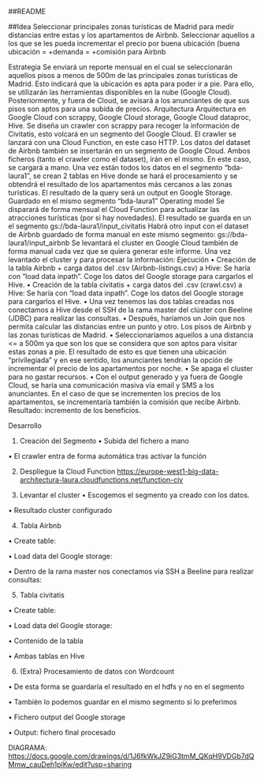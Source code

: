 ##README

##Idea
Seleccionar principales zonas turísticas de Madrid para medir distancias entre estas y los apartamentos de Airbnb. Seleccionar aquellos a los que se les pueda incrementar el precio por buena ubicación (buena ubicación = +demanda = +comisión para Airbnb

Estrategia
Se enviará un reporte mensual en el cual se seleccionarán aquellos pisos a menos de 500m de las principales zonas turísticas de Madrid. Esto indicará que la ubicación es apta para poder ir a pie. Para ello, se utilizarán las herramientas disponibles en la nube (Google Cloud). Posteriormente, y fuera de Cloud, se avisará a los anunciantes de que sus pisos son aptos para una subida de precios.
Arquitectura
Arquitectura en Google Cloud con scrappy, Google Cloud storage, Google Cloud dataproc, Hive.
Se diseña un crawler con scrappy para recoger la información de Civitatis, esto volcará en un segmento del Google Cloud. El crawler se lanzará con una Cloud Function, en este caso HTTP.
Los datos del dataset de Airbnb también se insertarán en un segmento de Google Cloud. Ambos ficheros (tanto el crawler como el dataset), irán en el mismo. En este caso, se cargará a mano.
Una vez están todos los datos en el segmento “bda-laura1”, se crean 2 tablas en Hive donde se hará el procesamiento y se obtendrá el resultado de los apartamentos más cercanos a las zonas turísticas. 
El resultado de la query será un output en Google Storage. Guardado en el mismo segmento “bda-laura1”
Operating model
Se disparará de forma mensual el Cloud Function para actualizar las atracciones turísticas (por si hay novedades). El resultado se guarda en un el segmento gs://bda-laura1/input_civitatis
 Habrá otro input con el dataset de Airbnb guardado de forma manual en este mismo segmento: gs://bda-laura1/input_airbnb
Se levantará el cluster en Google Cloud también de forma manual cada vez que se quiera generar este informe.
Una vez levantado el cluster y para procesar la información:
Ejecución
•	Creación de la tabla Airbnb + carga datos del .csv (Airbnb-listings.csv) a Hive: Se haría con “load data inpath”. Coge los datos del Google storage para cargarlos el Hive.
•	Creación de la tabla civitatis + carga datos del .csv (crawl.csv) a Hive: Se haría con “load data inpath”. Coge los datos del Google storage para cargarlos el Hive.
•	Una vez tenemos las dos tablas creadas nos conectamos a Hive desde el SSH de la rama master del clúster con Beeline (JDBC) para realizar las consultas. 
•	Después, haríamos un Join que nos permita calcular las distancias entre un punto y otro. Los pisos de Airbnb y las zonas turísticas de Madrid.
•	Seleccionaríamos aquellos a una distancia <= a 500m ya que son los que se considera que son aptos para visitar estas zonas a pie. El resultado de esto es que tienen una ubicación “privilegiada” y en ese sentido, los anunciantes tendrían la opción de incrementar el precio de los apartamentos por noche. 
•	Se apaga el cluster para no gastar recursos.
•	Con el output generado y ya fuera de Google Cloud, se haría una comunicación masiva vía email y SMS a los anunciantes. En el caso de que se incrementen los precios de los apartamentos, se incrementaría también la comisión que recibe Airbnb. Resultado: incremento de los beneficios.

Desarrollo
1.	Creación del Segmento 
•	Subida del fichero a mano
 
•	El crawler entra de forma automática tras activar la función
 


2.	Despliegue la Cloud Function 
https://europe-west1-big-data-architectura-laura.cloudfunctions.net/function-civ
 
 
3.	Levantar el cluster
•	Escogemos el segmento ya creado con los datos.
 
 
•	Resultado cluster configurado
 
4.	Tabla Airbnb
 

•	Create table:
 
•	Load data del Google storage:
 





•	Dentro de la rama master nos conectamos via SSH a Beeline para realizar consultas: 
 
 

5.	Tabla civitatis 

 









•	Create table:
 
•	Load data del Google storage:
 
•	Contenido de la tabla
 

•	Ambas tablas en Hive
 

6.	(Extra) Procesamiento de datos con Wordcount
 
 




•	De esta forma se guardaría el resultado en el hdfs y no en el segmento
 

•	También lo podemos guardar en el mismo segmento si lo preferimos
 

 


•	Fichero output del Google storage
 
 
•	Output: fichero final procesado
 

DIAGRAMA: https://docs.google.com/drawings/d/1J6fkWkJZ9iG3tmM_QKqH9VDGb7dQMmw_cauDeh1plKw/edit?usp=sharing
